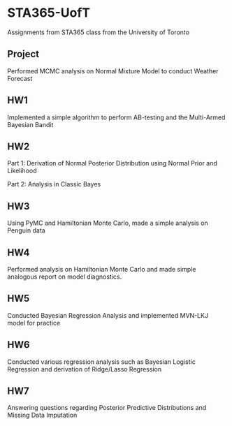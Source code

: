 # STA365-UofT
Assignments from STA365 class from the University of Toronto

## Project

Performed MCMC analysis on Normal Mixture Model to conduct Weather Forecast

## HW1

Implemented a simple algorithm to perform AB-testing and the Multi-Armed Bayesian Bandit

## HW2

Part 1: Derivation of Normal Posterior Distribution using Normal Prior and Likelihood

Part 2: Analysis in Classic Bayes

## HW3

Using PyMC and Hamiltonian Monte Carlo, made a simple analysis on Penguin data

## HW4

Performed analysis on Hamiltonian Monte Carlo and made simple analogous report on model diagnostics.

## HW5

Conducted Bayesian Regression Analysis and implemented MVN-LKJ model for practice

## HW6

Conducted various regression analysis such as Bayesian Logistic Regression and derivation of Ridge/Lasso Regression

## HW7

Answering questions regarding Posterior Predictive Distributions and Missing Data Imputation

